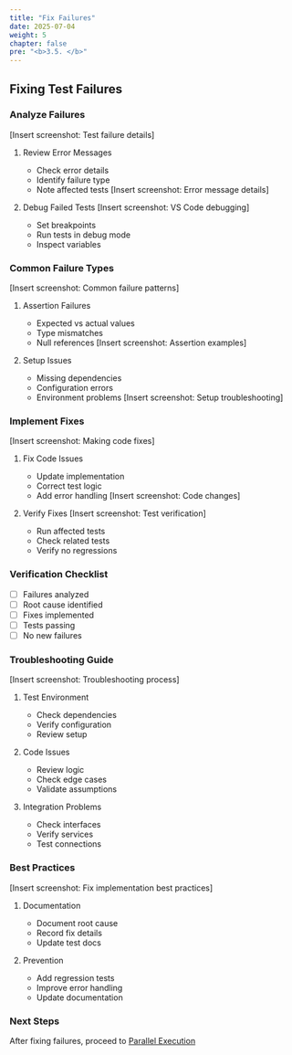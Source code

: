 ```yaml
---
title: "Fix Failures"
date: 2025-07-04
weight: 5
chapter: false
pre: "<b>3.5. </b>"
---
```


## Fixing Test Failures

### Analyze Failures
[Insert screenshot: Test failure details]
1. Review Error Messages
   - Check error details
   - Identify failure type
   - Note affected tests
   [Insert screenshot: Error message details]

2. Debug Failed Tests
   [Insert screenshot: VS Code debugging]
   - Set breakpoints
   - Run tests in debug mode
   - Inspect variables

### Common Failure Types
[Insert screenshot: Common failure patterns]
1. Assertion Failures
   - Expected vs actual values
   - Type mismatches
   - Null references
   [Insert screenshot: Assertion examples]

2. Setup Issues
   - Missing dependencies
   - Configuration errors
   - Environment problems
   [Insert screenshot: Setup troubleshooting]

### Implement Fixes
[Insert screenshot: Making code fixes]
1. Fix Code Issues
   - Update implementation
   - Correct test logic
   - Add error handling
   [Insert screenshot: Code changes]

2. Verify Fixes
   [Insert screenshot: Test verification]
   - Run affected tests
   - Check related tests
   - Verify no regressions

### Verification Checklist
- [ ] Failures analyzed
- [ ] Root cause identified
- [ ] Fixes implemented
- [ ] Tests passing
- [ ] No new failures

### Troubleshooting Guide
[Insert screenshot: Troubleshooting process]
1. Test Environment
   - Check dependencies
   - Verify configuration
   - Review setup

2. Code Issues
   - Review logic
   - Check edge cases
   - Validate assumptions

3. Integration Problems
   - Check interfaces
   - Verify services
   - Test connections

### Best Practices
[Insert screenshot: Fix implementation best practices]
1. Documentation
   - Document root cause
   - Record fix details
   - Update test docs

2. Prevention
   - Add regression tests
   - Improve error handling
   - Update documentation

### Next Steps
After fixing failures, proceed to [Parallel Execution](../../4-parallel-execution/4.1-multiple-tests/)
